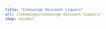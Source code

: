 ```yaml
---
title: "Conowingo Discount Liquors"
url: /conowingo/conowingo-discount-liquors/
shop: alcohol
---
```

